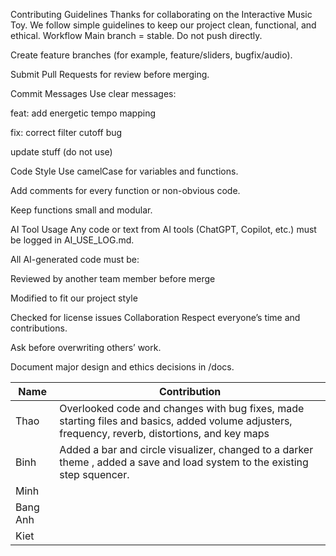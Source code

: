 Contributing Guidelines
Thanks for collaborating on the Interactive Music Toy.
 We follow simple guidelines to keep our project clean, functional, and ethical.
Workflow
Main branch = stable. Do not push directly.

 
Create feature branches (for example, feature/sliders, bugfix/audio).


Submit Pull Requests for review before merging.


Commit Messages
Use clear messages:


feat: add energetic tempo mapping


fix: correct filter cutoff bug


update stuff (do not use)


Code Style
Use camelCase for variables and functions.


Add comments for every function or non-obvious code.


Keep functions small and modular.


AI Tool Usage
Any code or text from AI tools (ChatGPT, Copilot, etc.) must be logged in AI_USE_LOG.md.


All AI-generated code must be:


Reviewed by another team member before merge


Modified to fit our project style


Checked for license issues
Collaboration
Respect everyone’s time and contributions.


Ask before overwriting others’ work.


Document major design and ethics decisions in /docs.

| Name | Contribution |
|------|---------------|
| Thao | Overlooked code and changes with bug fixes, made starting files and basics, added volume adjusters, frequency, reverb, distortions, and key maps |
| Binh | Added a bar and circle visualizer, changed to a darker theme , added a save and load system to the existing step squencer. |
| Minh |  |
| Bang Anh |  |
| Kiet |  |

